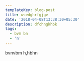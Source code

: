```yaml
---
templateKey: blog-post
title: wsedghrfgjgv
date: '2018-04-08T13:38:30+05:30'
description: dfchngkhbk
tags:
  - bvm bn
  - 'n'
---
```

bvnvbm h,hbhn

